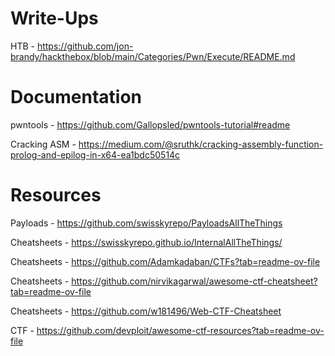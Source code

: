 # Write-Ups
HTB - https://github.com/jon-brandy/hackthebox/blob/main/Categories/Pwn/Execute/README.md

# Documentation
pwntools - https://github.com/Gallopsled/pwntools-tutorial#readme

Cracking ASM - https://medium.com/@sruthk/cracking-assembly-function-prolog-and-epilog-in-x64-ea1bdc50514c

# Resources
Payloads - https://github.com/swisskyrepo/PayloadsAllTheThings

Cheatsheets - https://swisskyrepo.github.io/InternalAllTheThings/

Cheatsheets - https://github.com/Adamkadaban/CTFs?tab=readme-ov-file

Cheatsheets - https://github.com/nirvikagarwal/awesome-ctf-cheatsheet?tab=readme-ov-file

Cheatsheets - https://github.com/w181496/Web-CTF-Cheatsheet

CTF - https://github.com/devploit/awesome-ctf-resources?tab=readme-ov-file
